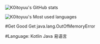 ![K0itoyuu's GitHub stats](https://github-readme-stats.vercel.app/api?username=k0itoyuu&show_icons=true)

![K0itoyuu's Most used languages](https://github-readme-stats.vercel.app/api/top-langs/?username=k0itoyuu&layout=compact&hide_border=true&langs_count=20)

#Get Good Get java.lang.OutOfMemoryError

#Language: Kotlin Java 易语言
